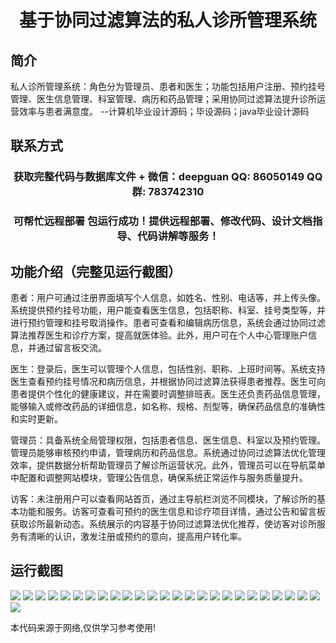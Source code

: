 <p><h1 align="center">基于协同过滤算法的私人诊所管理系统</h1></p>

## 简介
私人诊所管理系统：角色分为管理员、患者和医生；功能包括用户注册、预约挂号管理、医生信息管理、科室管理、病历和药品管理；采用协同过滤算法提升诊所运营效率与患者满意度。    --计算机毕业设计源码；毕设源码；java毕业设计源码


## 联系方式
<p><h3 align="center">获取完整代码与数据库文件 + 微信：deepguan QQ: 86050149 QQ群: 783742310</h3></p>
<p><h3 align="center">可帮忙远程部署 包运行成功！提供远程部署、修改代码、设计文档指导、代码讲解等服务！</h3></p>

## 功能介绍（完整见运行截图）
患者：用户可通过注册界面填写个人信息，如姓名、性别、电话等，并上传头像。系统提供预约挂号功能，用户能查看医生信息，包括职称、科室、挂号类型等，并进行预约管理和挂号取消操作。患者可查看和编辑病历信息，系统会通过协同过滤算法推荐医生和诊疗方案，提高就医体验。此外，用户可在个人中心管理账户信息，并通过留言板交流。

医生：登录后，医生可以管理个人信息，包括性别、职称、上班时间等。系统支持医生查看预约挂号情况和病历信息，并根据协同过滤算法获得患者推荐。医生可向患者提供个性化的健康建议，并在需要时调整排班表。医生还负责药品信息管理，能够输入或修改药品的详细信息，如名称、规格、剂型等，确保药品信息的准确性和实时更新。

管理员：具备系统全局管理权限，包括患者信息、医生信息、科室以及预约管理。管理员能够审核预约申请，管理病历和药品信息。系统通过协同过滤算法优化管理效率，提供数据分析帮助管理员了解诊所运营状况。此外，管理员可以在导航菜单中配置和调整网站模块，管理公告信息，确保系统正常运作与服务质量提升。

访客：未注册用户可以查看网站首页，通过主导航栏浏览不同模块，了解诊所的基本功能和服务。访客可查看可预约的医生信息和诊疗项目详情，通过公告和留言板获取诊所最新动态。系统展示的内容基于协同过滤算法优化推荐，使访客对诊所服务有清晰的认识，激发注册或预约的意向，提高用户转化率。


## 运行截图
![](https://bs-1329754181.cos.ap-shanghai.myqcloud.com/spring/CollaborativeFilteringPrivateClinicManagementSystem/img/001.jpg)
![](https://bs-1329754181.cos.ap-shanghai.myqcloud.com/spring/CollaborativeFilteringPrivateClinicManagementSystem/img/002.jpg)
![](https://bs-1329754181.cos.ap-shanghai.myqcloud.com/spring/CollaborativeFilteringPrivateClinicManagementSystem/img/003.jpg)
![](https://bs-1329754181.cos.ap-shanghai.myqcloud.com/spring/CollaborativeFilteringPrivateClinicManagementSystem/img/004.jpg)
![](https://bs-1329754181.cos.ap-shanghai.myqcloud.com/spring/CollaborativeFilteringPrivateClinicManagementSystem/img/005.jpg)
![](https://bs-1329754181.cos.ap-shanghai.myqcloud.com/spring/CollaborativeFilteringPrivateClinicManagementSystem/img/006.jpg)
![](https://bs-1329754181.cos.ap-shanghai.myqcloud.com/spring/CollaborativeFilteringPrivateClinicManagementSystem/img/007.jpg)
![](https://bs-1329754181.cos.ap-shanghai.myqcloud.com/spring/CollaborativeFilteringPrivateClinicManagementSystem/img/008.jpg)
![](https://bs-1329754181.cos.ap-shanghai.myqcloud.com/spring/CollaborativeFilteringPrivateClinicManagementSystem/img/009.jpg)
![](https://bs-1329754181.cos.ap-shanghai.myqcloud.com/spring/CollaborativeFilteringPrivateClinicManagementSystem/img/010.jpg)
![](https://bs-1329754181.cos.ap-shanghai.myqcloud.com/spring/CollaborativeFilteringPrivateClinicManagementSystem/img/011.jpg)
![](https://bs-1329754181.cos.ap-shanghai.myqcloud.com/spring/CollaborativeFilteringPrivateClinicManagementSystem/img/012.jpg)
![](https://bs-1329754181.cos.ap-shanghai.myqcloud.com/spring/CollaborativeFilteringPrivateClinicManagementSystem/img/013.jpg)
![](https://bs-1329754181.cos.ap-shanghai.myqcloud.com/spring/CollaborativeFilteringPrivateClinicManagementSystem/img/014.jpg)
![](https://bs-1329754181.cos.ap-shanghai.myqcloud.com/spring/CollaborativeFilteringPrivateClinicManagementSystem/img/015.jpg)
![](https://bs-1329754181.cos.ap-shanghai.myqcloud.com/spring/CollaborativeFilteringPrivateClinicManagementSystem/img/016.jpg)
![](https://bs-1329754181.cos.ap-shanghai.myqcloud.com/spring/CollaborativeFilteringPrivateClinicManagementSystem/img/017.jpg)
![](https://bs-1329754181.cos.ap-shanghai.myqcloud.com/spring/CollaborativeFilteringPrivateClinicManagementSystem/img/018.jpg)
![](https://bs-1329754181.cos.ap-shanghai.myqcloud.com/spring/CollaborativeFilteringPrivateClinicManagementSystem/img/019.jpg)
![](https://bs-1329754181.cos.ap-shanghai.myqcloud.com/spring/CollaborativeFilteringPrivateClinicManagementSystem/img/020.jpg)
![](https://bs-1329754181.cos.ap-shanghai.myqcloud.com/spring/CollaborativeFilteringPrivateClinicManagementSystem/img/021.jpg)
![](https://bs-1329754181.cos.ap-shanghai.myqcloud.com/spring/CollaborativeFilteringPrivateClinicManagementSystem/img/022.jpg)
![](https://bs-1329754181.cos.ap-shanghai.myqcloud.com/spring/CollaborativeFilteringPrivateClinicManagementSystem/img/023.jpg)
![](https://bs-1329754181.cos.ap-shanghai.myqcloud.com/spring/CollaborativeFilteringPrivateClinicManagementSystem/img/024.jpg)
![](https://bs-1329754181.cos.ap-shanghai.myqcloud.com/spring/CollaborativeFilteringPrivateClinicManagementSystem/img/025.jpg)
![](https://bs-1329754181.cos.ap-shanghai.myqcloud.com/spring/CollaborativeFilteringPrivateClinicManagementSystem/img/026.jpg)

<p>本代码来源于网络,仅供学习参考使用!</p>
